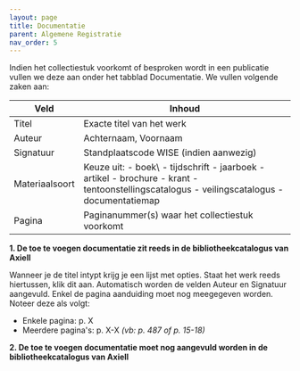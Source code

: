 ```yaml
---
layout: page
title: Documentatie
parent: Algemene Registratie
nav_order: 5
---
```


Indien het collectiestuk voorkomt of besproken wordt in een publicatie vullen we deze aan onder het tabblad Documentatie. We vullen volgende zaken aan:

| Veld           | Inhoud                                                                                                                                             |
|----------------|----------------------------------------------------------------------------------------------------------------------------------------------------|
| Titel          | Exacte titel van het werk                                                                                                                          |
| Auteur         | Achternaam, Voornaam                                                                                                                               |
| Signatuur      | Standplaatscode WISE (indien aanwezig)                                                                                                             |
| Materiaalsoort | Keuze uit: - boek\\ - tijdschrift - jaarboek - artikel - brochure - krant - tentoonstellingscatalogus - veilingscatalogus - documentatiemap |
| Pagina         | Paginanummer(s) waar het collectiestuk voorkomt                                                                                                    |

**1. De toe te voegen documentatie zit reeds in de bibliotheekcatalogus van Axiell**

Wanneer je de titel intypt krijg je een lijst met opties. Staat het werk reeds hiertussen, klik dit aan. Automatisch worden de velden Auteur en Signatuur aangevuld. Enkel de pagina aanduiding moet nog meegegeven worden. Noteer deze als volgt:
- Enkele pagina: p. X
- Meerdere pagina's: p. X-X
*(vb: p. 487 of p. 15-18)*

**2. De toe te voegen documentatie moet nog aangevuld worden in de bibliotheekcatalogus van Axiell**

